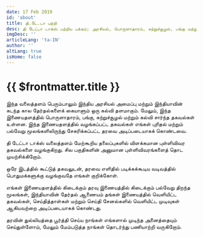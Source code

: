 ```yaml
---
date: 17 Feb 2019
id: 'about'
title: தி.டே.டா பற்றி
desc: தி டேட்டா டாக்ஸ் பற்றிய பக்கம்; அரசியல், பொருளாதாரம், சுற்றுச்சூழல், பங்கு மற்றும் கல்வி சார்ந்த தகவல்களைக் கொண்டுள்ள வலைத்தளம்.
imgDesc: ''
articleLang: 'ta-IN'
author: ''
altLang: true
isHome: false
---
```


<altLang />

# {{ $frontmatter.title }}

இந்த வலைத்தளம் பெரும்பாலும் இந்திய அரசியல் அமைப்பு மற்றும் இந்தியாவின் கடந்த கால தேர்தல்களைக் கையாளும் ஒரு கல்வி தளமாகும். 
மேலும், இந்த இணையதளத்தில் பொருளாதாரம், பங்கு, சுற்றுச்சூழல் மற்றும்  கல்வி சார்ந்த தகவல்கள் உள்ளன. இந்த இணையதளத்தில் வழங்கப்பட்ட 
தகவல்கள் எங்கள் புரிதல் மற்றும் பல்வேறு மூலங்களிலிருந்து சேகரிக்கப்பட்ட தரவை அடிப்படையாகக் கொண்டவை.

தி டேட்டா டாக்ஸ்  வலைத்தளம் மேற்கூறிய தலைப்புகளில் விளக்கமான புள்ளிவிவர தகவல்களை வழங்குகிறது. சில பகுதிகளின் அனுமான புள்ளிவிவரங்களைத் தொட முயற்சிக்கிறோம்.

ஒரே இடத்தில் கூட்டுத் தகவலுடன், தரவை எளிதில் படிக்கக்கூடிய வடிவத்தில் பொதுமக்களுக்கு வழங்குவதே எங்கள் குறிக்கோள்.

எங்கள் இணையதளத்தில் கிடைக்கும் தரவு இணையத்தில் கிடைக்கும் பல்வேறு திறந்த மூலங்கள், இந்தியாவின் தேர்தல் ஆணையம் தங்கள் இணையத்தில் வெளியிட்ட தகவல்கள், செய்தித்தாள்கள் மற்றும் செய்தி சேனல்களில் வெளியிட்ட முடிவுகள் ஆகியவற்றை அடிப்படையாகக் கொண்டது.

தரவின் துல்லியத்தை பூர்த்தி செய்ய நாங்கள் எங்களால் முடிந்த அனைத்தையும் செய்துள்ளோம், மேலும் மேம்படுத்த நாங்கள் தொடர்ந்து பணியாற்றி வருகிறோம்.